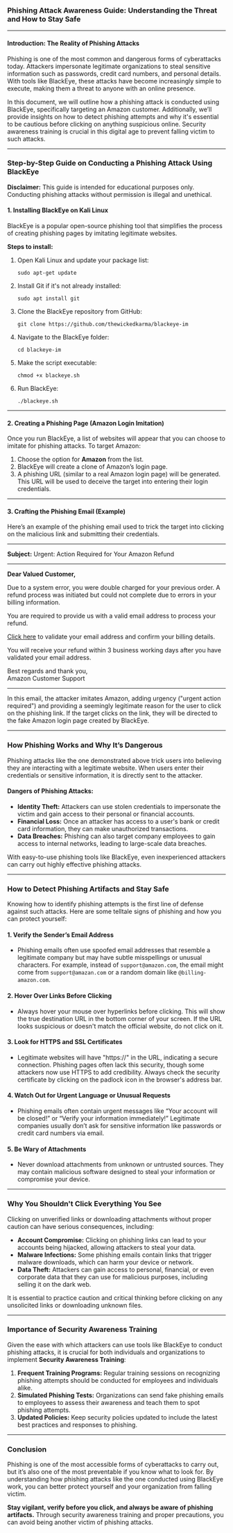 ### **Phishing Attack Awareness Guide: Understanding the Threat and How to Stay Safe**

---

#### **Introduction: The Reality of Phishing Attacks**

Phishing is one of the most common and dangerous forms of cyberattacks today. Attackers impersonate legitimate organizations to steal sensitive information such as passwords, credit card numbers, and personal details. With tools like BlackEye, these attacks have become increasingly simple to execute, making them a threat to anyone with an online presence.

In this document, we will outline how a phishing attack is conducted using BlackEye, specifically targeting an Amazon customer. Additionally, we’ll provide insights on how to detect phishing attempts and why it's essential to be cautious before clicking on anything suspicious online. Security awareness training is crucial in this digital age to prevent falling victim to such attacks.

---

### **Step-by-Step Guide on Conducting a Phishing Attack Using BlackEye**

**Disclaimer:** This guide is intended for educational purposes only. Conducting phishing attacks without permission is illegal and unethical.

#### **1. Installing BlackEye on Kali Linux**

BlackEye is a popular open-source phishing tool that simplifies the process of creating phishing pages by imitating legitimate websites.

**Steps to install:**
1. Open Kali Linux and update your package list:
   ```
   sudo apt-get update
   ```

2. Install Git if it's not already installed:
   ```
   sudo apt install git
   ```

3. Clone the BlackEye repository from GitHub:
   ```
   git clone https://github.com/thewickedkarma/blackeye-im
   ```

4. Navigate to the BlackEye folder:
   ```
   cd blackeye-im
   ```

5. Make the script executable:
   ```
   chmod +x blackeye.sh
   ```

6. Run BlackEye:
   ```
   ./blackeye.sh
   ```

---

#### **2. Creating a Phishing Page (Amazon Login Imitation)**

Once you run BlackEye, a list of websites will appear that you can choose to imitate for phishing attacks. To target Amazon:

1. Choose the option for **Amazon** from the list.
2. BlackEye will create a clone of Amazon’s login page.
3. A phishing URL (similar to a real Amazon login page) will be generated. This URL will be used to deceive the target into entering their login credentials.

---

#### **3. Crafting the Phishing Email (Example)**

Here’s an example of the phishing email used to trick the target into clicking on the malicious link and submitting their credentials.

---

**Subject:** Urgent: Action Required for Your Amazon Refund

---

**Dear Valued Customer,**

Due to a system error, you were double charged for your previous order. A refund process was initiated but could not complete due to errors in your billing information.

You are required to provide us with a valid email address to process your refund.

[Click here](malicious-link.com) to validate your email address and confirm your billing details.

You will receive your refund within 3 business working days after you have validated your email address.

Best regards and thank you,  
Amazon Customer Support

---

In this email, the attacker imitates Amazon, adding urgency ("urgent action required") and providing a seemingly legitimate reason for the user to click on the phishing link. If the target clicks on the link, they will be directed to the fake Amazon login page created by BlackEye.

---

### **How Phishing Works and Why It’s Dangerous**

Phishing attacks like the one demonstrated above trick users into believing they are interacting with a legitimate website. When users enter their credentials or sensitive information, it is directly sent to the attacker.

#### **Dangers of Phishing Attacks:**
- **Identity Theft:** Attackers can use stolen credentials to impersonate the victim and gain access to their personal or financial accounts.
- **Financial Loss:** Once an attacker has access to a user's bank or credit card information, they can make unauthorized transactions.
- **Data Breaches:** Phishing can also target company employees to gain access to internal networks, leading to large-scale data breaches.
  
With easy-to-use phishing tools like BlackEye, even inexperienced attackers can carry out highly effective phishing attacks.

---

### **How to Detect Phishing Artifacts and Stay Safe**

Knowing how to identify phishing attempts is the first line of defense against such attacks. Here are some telltale signs of phishing and how you can protect yourself:

#### **1. Verify the Sender’s Email Address**
- Phishing emails often use spoofed email addresses that resemble a legitimate company but may have subtle misspellings or unusual characters. For example, instead of `support@amazon.com`, the email might come from `support@amazan.com` or a random domain like `@billing-amazon.com`.

#### **2. Hover Over Links Before Clicking**
- Always hover your mouse over hyperlinks before clicking. This will show the true destination URL in the bottom corner of your screen. If the URL looks suspicious or doesn't match the official website, do not click on it.

#### **3. Look for HTTPS and SSL Certificates**
- Legitimate websites will have "https://" in the URL, indicating a secure connection. Phishing pages often lack this security, though some attackers now use HTTPS to add credibility. Always check the security certificate by clicking on the padlock icon in the browser's address bar.

#### **4. Watch Out for Urgent Language or Unusual Requests**
- Phishing emails often contain urgent messages like “Your account will be closed!” or “Verify your information immediately!” Legitimate companies usually don’t ask for sensitive information like passwords or credit card numbers via email.

#### **5. Be Wary of Attachments**
- Never download attachments from unknown or untrusted sources. They may contain malicious software designed to steal your information or compromise your device.

---

### **Why You Shouldn't Click Everything You See**

Clicking on unverified links or downloading attachments without proper caution can have serious consequences, including:

- **Account Compromise:** Clicking on phishing links can lead to your accounts being hijacked, allowing attackers to steal your data.
- **Malware Infections:** Some phishing emails contain links that trigger malware downloads, which can harm your device or network.
- **Data Theft:** Attackers can gain access to personal, financial, or even corporate data that they can use for malicious purposes, including selling it on the dark web.

It is essential to practice caution and critical thinking before clicking on any unsolicited links or downloading unknown files.

---

### **Importance of Security Awareness Training**

Given the ease with which attackers can use tools like BlackEye to conduct phishing attacks, it is crucial for both individuals and organizations to implement **Security Awareness Training**:

1. **Frequent Training Programs:** Regular training sessions on recognizing phishing attempts should be conducted for employees and individuals alike.
2. **Simulated Phishing Tests:** Organizations can send fake phishing emails to employees to assess their awareness and teach them to spot phishing attempts.
3. **Updated Policies:** Keep security policies updated to include the latest best practices and responses to phishing.

---

### **Conclusion**

Phishing is one of the most accessible forms of cyberattacks to carry out, but it’s also one of the most preventable if you know what to look for. By understanding how phishing attacks like the one conducted using BlackEye work, you can better protect yourself and your organization from falling victim.

**Stay vigilant, verify before you click, and always be aware of phishing artifacts.** Through security awareness training and proper precautions, you can avoid being another victim of phishing attacks.
